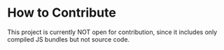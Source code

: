 # How to Contribute

This project is currently NOT open for contribution, since it includes only
compiled JS bundles but not source code.
